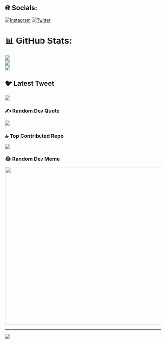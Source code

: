 
## 🌐 Socials:
[![Instagram](https://img.shields.io/badge/Instagram-%23E4405F.svg?logo=Instagram&logoColor=white)](https://instagram.com/mykaellealmeida__) [![Twitter](https://img.shields.io/badge/Twitter-%231DA1F2.svg?logo=Twitter&logoColor=white)](https://twitter.com/paulistanopr) 
# 📊 GitHub Stats:
![](https://github-readme-stats.vercel.app/api?username=mykaellealmeida&theme=dark&hide_border=false&include_all_commits=true&count_private=true)<br/>
![](https://github-readme-streak-stats.herokuapp.com/?user=mykaellealmeida&theme=dark&hide_border=false)<br/>
![](https://github-readme-stats.vercel.app/api/top-langs/?username=mykaellealmeida&theme=dark&hide_border=false&include_all_commits=true&count_private=true&layout=compact)

## 🐦 Latest Tweet
[![](https://gtce.itsvg.in/api?username=paulistanopr)](https://github.com/VishwaGauravIn/github-twitter-card-embed)

### ✍️ Random Dev Quote
![](https://quotes-github-readme.vercel.app/api?type=horizontal&theme=radical)

### 🔝 Top Contributed Repo
![](https://github-contributor-stats.vercel.app/api?username=mykaellealmeida&limit=5&theme=dark&combine_all_yearly_contributions=true)

### 😂 Random Dev Meme
<img src="https://rm.up.railway.app/" width="512px"/>

---
[![](https://visitcount.itsvg.in/api?id=mykaellealmeida&icon=0&color=0)](https://visitcount.itsvg.in)

<!-- Proudly created with GPRM ( https://gprm.itsvg.in ) -->

<!--
**mykaellealmeida/mykaellealmeida** is a ✨ _special_ ✨ repository because its `README.md` (this file) appears on your GitHub profile.

Here are some ideas to get you started:

- 🔭 I’m currently working on ...
- 🌱 I’m currently learning ...
- 👯 I’m looking to collaborate on ...
- 🤔 I’m looking for help with ...
- 💬 Ask me about ...
- 📫 How to reach me: ...
- 😄 Pronouns: ...
- ⚡ Fun fact: ...
-->
